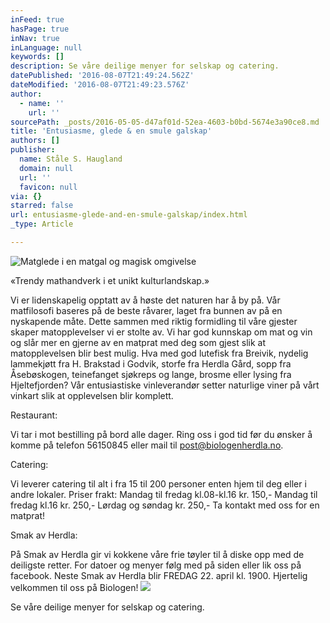 ```yaml
---
inFeed: true
hasPage: true
inNav: true
inLanguage: null
keywords: []
description: Se våre deilige menyer for selskap og catering.
datePublished: '2016-08-07T21:49:24.562Z'
dateModified: '2016-08-07T21:49:23.576Z'
author:
  - name: ''
    url: ''
sourcePath: _posts/2016-05-05-d47af01d-52ea-4603-b0bd-5674e3a90ce8.md
title: 'Entusiasme, glede & en smule galskap'
authors: []
publisher:
  name: Ståle S. Haugland
  domain: null
  url: ''
  favicon: null
via: {}
starred: false
url: entusiasme-glede-and-en-smule-galskap/index.html
_type: Article

---
```

![Matglede i en matgal og magisk omgivelse](https://the-grid-user-content.s3-us-west-2.amazonaws.com/5c4af939-4bf3-437f-a7a6-01f3e662d17a.jpg)

«Trendy mathandverk i et unikt kulturlandskap.» 

Vi er lidenskapelig opptatt av å høste det naturen har å by på. Vår matfilosofi baseres på de beste råvarer, laget fra bunnen av på en nyskapende måte. Dette sammen med riktig formidling til våre gjester skaper matopplevelser vi er stolte av. Vi har god kunnskap om mat og vin og slår mer en gjerne av en matprat med deg som gjest slik at matopplevelsen blir best mulig. Hva med god lutefisk fra Breivik, nydelig lammekjøtt fra H. Brakstad i Godvik, storfe fra Herdla Gård, sopp fra Åsebøskogen, teinefanget sjøkreps og lange, brosme eller lysing fra Hjeltefjorden? Vår entusiastiske vinleverandør setter naturlige viner på vårt vinkart slik at opplevelsen blir komplett. 

Restaurant: 

Vi tar i mot bestilling på bord alle dager. Ring oss i god tid før du ønsker å komme på telefon 56150845 eller mail til post@biologenherdla.no. 

Catering: 

Vi leverer catering til alt i fra 15 til 200 personer enten hjem til deg eller i andre lokaler. Priser frakt: Mandag til fredag kl.08-kl.16 kr. 150,- Mandag til fredag kl.16 kr. 250,- Lørdag og søndag kr. 250,- Ta kontakt med oss for en matprat! 

Smak av Herdla: 

På Smak av Herdla gir vi kokkene våre frie tøyler til å diske opp med de deiligste retter. For datoer og menyer følg med på siden eller lik oss på facebook. Neste Smak av Herdla blir FREDAG 22\. april kl. 1900\. Hjertelig velkommen til oss på Biologen!
![](https://the-grid-user-content.s3-us-west-2.amazonaws.com/4a13bdf9-da45-44a1-8e26-84ea034971e7.jpg)

Se våre deilige menyer for selskap og catering.